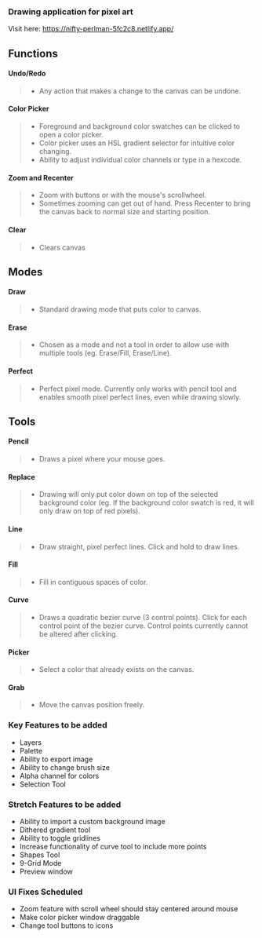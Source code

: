 ### Drawing application for pixel art

Visit here: https://nifty-perlman-5fc2c8.netlify.app/

## Functions

#### Undo/Redo
>* Any action that makes a change to the canvas can be undone.

#### Color Picker
>* Foreground and background color swatches can be clicked to open a color picker.
>* Color picker uses an HSL gradient selector for intuitive color changing.
>* Ability to adjust individual color channels or type in a hexcode.

#### Zoom and Recenter
>* Zoom with buttons or with the mouse's scrollwheel.
>* Sometimes zooming can get out of hand. Press Recenter to bring the canvas back to normal size and starting position.

#### Clear
>* Clears canvas

## Modes

#### Draw
>* Standard drawing mode that puts color to canvas.

#### Erase
>* Chosen as a mode and not a tool in order to allow use with multiple tools (eg. Erase/Fill, Erase/Line).

#### Perfect
>* Perfect pixel mode. Currently only works with pencil tool and enables smooth pixel perfect lines, even while drawing slowly.

## Tools

#### Pencil
>* Draws a pixel where your mouse goes.

#### Replace
>* Drawing will only put color down on top of the selected background color (eg. If the background color swatch is red, it will only draw on top of red pixels).

#### Line
>* Draw straight, pixel perfect lines. Click and hold to draw lines.

#### Fill
>* Fill in contiguous spaces of color.

#### Curve
>* Draws a quadratic bezier curve (3 control points). Click for each control point of the bezier curve. Control points currently cannot be altered after clicking.

#### Picker
>* Select a color that already exists on the canvas.

#### Grab
>* Move the canvas position freely.

### Key Features to be added

- Layers
- Palette
- Ability to export image
- Ability to change brush size
- Alpha channel for colors
- Selection Tool

### Stretch Features to be added

- Ability to import a custom background image
- Dithered gradient tool
- Ability to toggle gridlines
- Increase functionality of curve tool to include more points
- Shapes Tool
- 9-Grid Mode
- Preview window

### UI Fixes Scheduled

- Zoom feature with scroll wheel should stay centered around mouse
- Make color picker window draggable
- Change tool buttons to icons